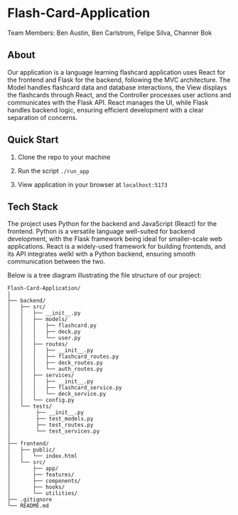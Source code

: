 # Flash-Card-Application
Team Members: Ben Austin, Ben Carlstrom, Felipe Silva, Channer Bok

## About
Our application is a language learning flashcard application uses React for the frontend and Flask for the backend, following the MVC architecture. The Model handles flashcard data and database interactions, the View displays the flashcards through React, and the Controller processes user actions and communicates with the Flask API. React manages the UI, while Flask handles backend logic, ensuring efficient development with a clear separation of concerns.

## Quick Start
1. Clone the repo to your machine

2. Run the script `./run_app`
   
3. View application in your browser at `localhost:5173`

## Tech Stack
The project uses Python for the backend and JavaScript (React) for the frontend. Python is a versatile language well-suited for backend development, with the Flask framework being ideal for smaller-scale web applications. React is a widely-used framework for building  frontends, and its API  integrates welkl with a Python backend, ensuring smooth communication between the two.

Below is a tree diagram illustrating the file structure of our project:
```text
Flash-Card-Application/
│
├── backend/
│   ├── src/
│   │   ├── __init__.py
│   │   ├── models/
│   │   │   ├── flashcard.py
│   │   │   ├── deck.py
│   │   │   └── user.py
│   │   ├── routes/
│   │   │   ├── __init__.py
│   │   │   ├── flashcard_routes.py
│   │   │   ├── deck_routes.py
│   │   │   └── auth_routes.py
│   │   ├── services/
│   │   │   ├── __init__.py
│   │   │   ├── flashcard_service.py
│   │   │   └── deck_service.py
│   │   └── config.py
│   └── tests/
│        ├── __init__.py
│        ├── test_models.py
│        ├── test_routes.py
│        └── test_services.py
│
├── frontend/
│   ├── public/
│   │   └── index.html
│   └── src/
│       ├── app/
│       ├── features/
│       ├── components/
│       ├── hooks/
│       └── utilities/
├── .gitignore
└── README.md
```



